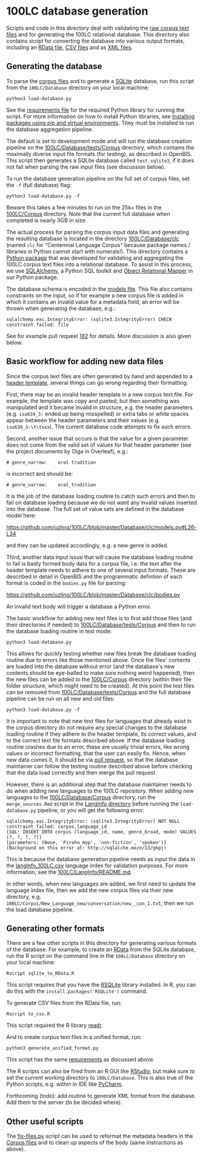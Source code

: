 # 100LC database generation

Scripts and code in this directory deal with validating the [raw corpus text files](../Corpus) and for generating the 100LC relational database. This directory also contains script for converting the database into various output formats, including an  [RData file](https://bookdown.org/ndphillips/YaRrr/rdata-files.html), [CSV files](https://en.wikipedia.org/wiki/Comma-separated_values) and as [XML files](https://en.wikipedia.org/wiki/XML).


## Generating the database

To parse the [corpus files](../Corpus) and to generate a [SQLite](https://www.sqlite.org/index.html) database, run this script from the `100LC/Database` directory on your local machine:

`python3 load-database.py`

See the [requirements file](requirements.txt) for the required Python library for running the script. For more information on how to install Python libraries, see [Installing packages using pip and virtual environments](https://packaging.python.org/guides/installing-using-pip-and-virtual-environments/). They must be installed to run the database aggregation pipeline.

The default is set to development mode and will run the database creation pipeline on the [100LC/Database/tests/Corpus](tests/Corpus) directory, which contains the maximally diverse input file formats (for testing), as described in OpenBIS. This script then generates a SQLite database called `test.sqlite3`, if it does not fail when parsing the raw input files (see discussion below).

To run the database generation pipeline on the full set of corpus files, set the `-f` (full database) flag:

`python3 load-database.py -f`

Beware this takes a few minutes to run on the 25k+ files in the [100LC/Corpus](../Corpus) directory. Note that the current full database when completed is nearly 3GB in size.

The actual process for parsing the corpus input data files and generating the resulting database is located in the directory [100LC/Database/clc](clc) (named `clc` for "Centennial Language Corpus" because package names / libraries in Python cannot start with numerals!). This directory contains a [Python package](https://packaging.python.org/overview/) that was developed for validating and aggregating the 100LC corpus text files into a relational database. To assist in this process, we use [SQLAlchemy](https://www.sqlalchemy.org/), a Python SQL toolkit and [Object Relational Mapper](https://en.wikipedia.org/wiki/Object-relational_mapping) in our Python package.

The database schema is encoded in the [models file](clc/models.py). This file also contains constraints on the input, so if for example a new corpus file is added in which it contains an invalid value for a metadata field, an error will be thrown when generating the database, e.g.:

`sqlalchemy.exc.IntegrityError: (sqlite3.IntegrityError) CHECK constraint failed: file`

See for example pull request [182](https://github.com/uzling/100LC/pull/182) for details. More discussion is also given below.


## Basic workflow for adding new data files

Since the corpus text files are often generated by hand and appended to a [header template](../header_template.tsv), several things can go wrong regarding their formatting. 

First, there may be an invalid header template in a new corpus text file. For example, the template was copy and pasted, but then something was manipulated and it became invalid in structure, e.g. the header parameters (e.g. `iso639_3:` ended up being misspelled) or extra tabs or white spaces appear between the header parameters and their values (e.g. `iso639_3:\t\txxx`). The current database code attempts to fix such errors.

Second, another issue that occurs is that the value for a given parameter does not come from the valid set of values for that header parameter (see the project documents by Olga in Overleaf), e.g.:

`# genre_narrow:	oral tradition`

is incorrect and should be:

`# genre_narrow:	oral_tradition`

It is the job of the database loading routine to catch such errors and then to fail on database loading because we do not want any invalid values inserted into the database. The full set of value sets are defined in the database model here:

https://github.com/uzling/100LC/blob/master/Database/clc/models.py#L26-L34

and they can be updated accordingly, e.g. a new genre is added.

Third, another data input issue that will cause the database loading routine to fail is badly formed body data for a corpus file, i.e. the text after the header template needs to adhere to one of several input formats. These are described in detail in OpenBIS and the programmatic defintion of each format is coded in the `bodies.py` file for parsing:

https://github.com/uzling/100LC/blob/master/Database/clc/bodies.py

An invalid text body will trigger a database a Python error.

The basic workflow for adding new text files is to first add those files (and their directories if needed) to [100LC/Database/tests/Corpus](tests/Corpus) and then to run the database loading routine in test mode:

`python3 load-database.py`

This allows for quickly testing whether new files break the database loading routine due to errors like those mentioned above. Once the files' contents are loaded into the database without error (and the database's new contents should be eye-balled to make sure nothing weird happened), then the new files can be added to the [100LC/Corpus](../Corpus) directory (within their file folder structure, which might need to be created). At this point the test files can be removed from [100LC/Database/tests/Corpus](tests/Corpus) and the full database pipeline can be run on all new and old files:

`python3 load-database.py -f`

It is important to note that new text files for languages that already exist in the corpus directory do not require any special changes to the database loading routine if they adhere to the header template, its correct values, and to the correct text file formats described above. If the database loading routine crashes due to an error, these are usually trivial errors, like wrong values or incorrect formatting, that the user can easily fix. Hence, when new data comes it, it should be via [pull request](https://github.com/uzling/100LC/pulls), so that the database maintainer can follow the testing routine described above before checking that the data load correctly and then merge the pull request.

However, there is an additional step that the database maintainer needs to do when adding *new* languages to the 100LC repository. When adding *new* languages to the [100LC/Database/Corpus](../Corpus) directory, run the `merge_sources.Rmd` script in the [LangInfo directory](../LangInfo) before running the `load-database.py` pipeline, or you will get the following error:

```
sqlalchemy.exc.IntegrityError: (sqlite3.IntegrityError) NOT NULL constraint failed: corpus.language_id
[SQL: INSERT INTO corpus (language_id, name, genre_broad, mode) VALUES (?, ?, ?, ?)]
[parameters: (None, 'Piraha_myp', 'non-fiction', 'spoken')]
(Background on this error at: http://sqlalche.me/e/13/gkpj)
```

This is because the database generation pipeline needs as input the data in the [langInfo_100LC.csv](../LangInfo/langInfo_100LC.csv) language index for validation purposes. For more information, see the [100LC/LangInfo/README.md](../LangInfo/README.md).

In other words, when new languages are added, we first need to update the language index file, then we add the new corpus files via their new directory, e.g. `100LC/Corpus/New_Language_new/conversation/new__con_1.txt`, then we run the load database pipeline.


## Generating other formats

There are a few other scripts in this directory for generating various formats of the database. For example, to create an [RData](https://bookdown.org/ndphillips/YaRrr/rdata-files.html) from the SQLite database, run the R script on the command line in the `100LC/Database` directory on your local machine:

`Rscript sqlite_to_RData.R`

This script requires that you have the [RSQLite](https://cran.r-project.org/web/packages/RSQLite/index.html) library installed. In R, you can do this with the `install.packages('RSQLite')` command.

To generate CSV files from the RData file, run:

`Rscript to_csv.R`

This script required the R library [readr](https://cran.r-project.org/web/packages/readr/index.html).

And to create corpus text files in a unified format, run:

`python3 generate_unified_format.py`

This script has the same [requirements](requirements.txt) as discussed above.

The R scripts can also be fired from an R GUI like [RStudio](https://rstudio.com/), but make sure to set the current working directory to `100LC/Database`. This is also true of the Python scripts, e.g. within in IDE like [PyCharm](https://www.jetbrains.com/pycharm/).

Forthcoming (todo): add routine to generate XML format from the database. Add them to the server (to be decided where).


## Other useful scripts

The [fix-files.py](fix-files.py) script can be used to reformat the metadata headers in the [Corpus files](../Corpus) and to clean up aspects of the body (same instructions as above).



